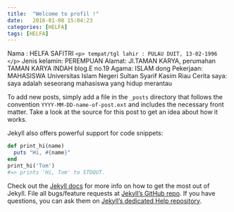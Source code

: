 ```yaml
---
title:  "Welcome to profil !"
date:   2016-01-08 15:04:23
categories: [HELFA]
tags: [HELFA]
---
```

Nama : HELFA SAFITRI
`<p> tempat/tgl lahir : PULAU DUIT, 13-02-1996 </p>`
Jenis kelamin: PEREMPUAN
Alamat: Jl.TAMAN KARYA, perumahan TAMAN KARYA INDAH blog.E no.19
Agama: ISLAM dong
Pekerjaan: MAHASISWA Universitas Islam Negeri Sultan Syarif Kasim Riau
Cerita saya: 
 saya adalah seseorang mahasiswa yang hidup merantau

To add new posts, simply add a file in the `_posts` directory that follows the convention `YYYY-MM-DD-name-of-post.ext` and includes the necessary front matter. Take a look at the source for this post to get an idea about how it works.

Jekyll also offers powerful support for code snippets:

``` ruby
def print_hi(name)
  puts "Hi, #{name}"
end
print_hi('Tom')
#=> prints 'Hi, Tom' to STDOUT.
```

Check out the [Jekyll docs][jekyll] for more info on how to get the most out of Jekyll. File all bugs/feature requests at [Jekyll’s GitHub repo][jekyll-gh]. If you have questions, you can ask them on [Jekyll’s dedicated Help repository][jekyll-help].

[jekyll]:      http://jekyllrb.com
[jekyll-gh]:   https://github.com/jekyll/jekyll
[jekyll-help]: https://github.com/jekyll/jekyll-help
